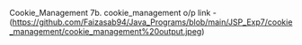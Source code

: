 Cookie_Management 7b. cookie_management o/p link - (https://github.com/Faizasab94/Java_Programs/blob/main/JSP_Exp7/cookie_management/cookie_management%20output.jpeg)
